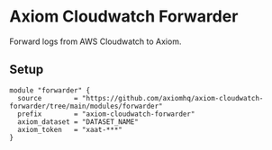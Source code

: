 # Axiom Cloudwatch Forwarder

Forward logs from AWS Cloudwatch to Axiom.

## Setup

```hcl
module "forwarder" {
  source        = "https://github.com/axiomhq/axiom-cloudwatch-forwarder/tree/main/modules/forwarder"
  prefix        = "axiom-cloudwatch-forwarder"
  axiom_dataset = "DATASET_NAME"
  axiom_token   = "xaat-***"
}
```
